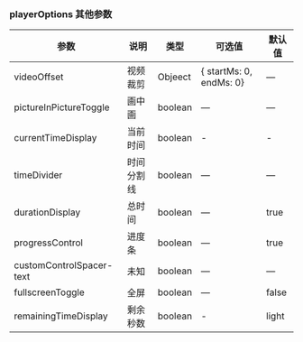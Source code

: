 <!--
 * @Author: zhengzhangxu 452436275@qq.com
 * @Date: 2021-05-08 15:51:34
 * @LastEditors: zhengzhangxu 452436275@qq.com
 * @LastEditTime: 2022-08-10 16:48:50
 * @FilePath: /vue-video-play-7/README.md
 * @Description: 这是默认设置,请设置`customMade`, 打开koroFileHeader查看配置 进行设置: https://github.com/OBKoro1/koro1FileHeader/wiki/%E9%85%8D%E7%BD%AE
-->

### playerOptions 其他参数
| 参数      | 说明          | 类型      | 可选值                           | 默认值  |
|---------- |-------------- |---------- |--------------------------------  |-------- |
| videoOffset | 视频裁剪 | Objeect | { startMs: 0, endMs: 0} | — |
| pictureInPictureToggle | 画中画 | boolean | — | — |
| currentTimeDisplay | 当前时间 | boolean | - | - |
| timeDivider | 时间分割线 | boolean | — | — |
| durationDisplay | 总时间 | boolean | — | true |
| progressControl | 进度条 | boolean | — | true |
| customControlSpacer-text | 未知 | boolean | — | — |
| fullscreenToggle | 全屏 | boolean | — | false |
| remainingTimeDisplay | 剩余秒数 | boolean | - | light |